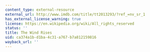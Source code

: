 ```yaml
---
content_type: external-resource
external_url: http://www.imdb.com/title/tt2013293/?ref_=nv_sr_1
has_external_license_warning: true
license: https://en.wikipedia.org/wiki/All_rights_reserved
status: ''
title: The Wind Rises
uid: ca374a1b-d1ba-4c31-a767-b7a812159816
wayback_url: ''
---
```

